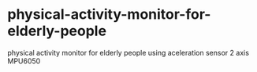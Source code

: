 # physical-activity-monitor-for-elderly-people
physical activity monitor for elderly people using aceleration sensor 2 axis MPU6050
